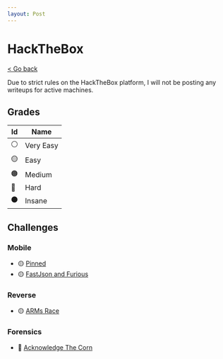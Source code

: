 ```yaml
---
layout: Post
---
```

# HackTheBox

<a class="back-link" href="../">< Go back</a>

Due to strict rules on the HackTheBox platform, I will not be posting any writeups for active machines.

## Grades

| Id | Name      |
|----|-----------|
| ⚪ | Very Easy |
| 🟡 | Easy      |
| 🟠 | Medium    |
| 🔴 | Hard      |
| ⚫ | Insane    |

## Challenges

### Mobile

- 🟡 [Pinned](./Mobile/Pinned/)
- 🟡 [FastJson and Furious](./Mobile/FastJson_and_Furious/)

### Reverse

- 🟡 [ARMs Race](https://app.hackthebox.com/challenges/593)

### Forensics

- 🔴 [Acknowledge The Corn](https://app.hackthebox.com/challenges/acknowledge-the-corn)
